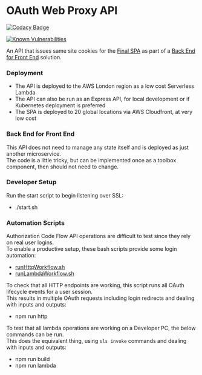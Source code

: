 # OAuth Web Proxy API

[![Codacy Badge](https://app.codacy.com/project/badge/Grade/bc52d166f1624ef9a2c0cfbf283deb23)](https://www.codacy.com/gh/gary-archer/oauth.webproxyapi/dashboard?utm_source=github.com&amp;utm_medium=referral&amp;utm_content=gary-archer/oauth.webproxyapi&amp;utm_campaign=Badge_Grade)

[![Known Vulnerabilities](https://snyk.io/test/github/gary-archer/oauth.webproxyapi/badge.svg?targetFile=package.json)](https://snyk.io/test/github/gary-archer/oauth.webproxyapi?targetFile=package.json)

An API that issues same site cookies for the [Final SPA](https://github.com/gary-archer/oauth.websample.final) as part of a [Back End for Front End](https://authguidance.com/2019/09/09/spa-back-end-for-front-end) solution.

### Deployment

- The API is deployed to the AWS London region as a low cost Serverless Lambda
- The API can also be run as an Express API, for local development or if Kubernetes deployment is preferred
- The SPA is deployed to 20 global locations via AWS Cloudfront, at very low cost

### Back End for Front End

This API does not need to manage any state itself and is deployed as just another microservice.\
The code is a little tricky, but can be implemented once as a toolbox component, then should not need to change.

### Developer Setup

Run the start script to begin listening over SSL:

- ./start.sh

### Automation Scripts

Authorization Code Flow API operations are difficult to test since they rely on real user logins.\
To enable a productive setup, these bash scripts provide some login automation:

- [runHttpWorkflow.sh](./test/runHttpWorkflow.sh)
- [runLambdaWorkflow.sh](./test/runLambdaWorkflow.sh)

To check that all HTTP endpoints are working, this script runs all OAuth lifecycle events for a user session.\
This results in multiple OAuth requests including login redirects and dealing with inputs and outputs:

- npm run http

To test that all lambda operations are working on a Developer PC, the below commands can be run.\
This does the equivalent thing, using `sls invoke` commands and dealing with inputs and outputs:

- npm run build
- npm run lambda
